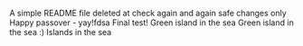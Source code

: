 A simple README file
deleted at
check again
and again
safe changes only
Happy passover - yay!fdsa
Final test!
Green island in the sea
Green island in the sea :)
Islands in the sea
